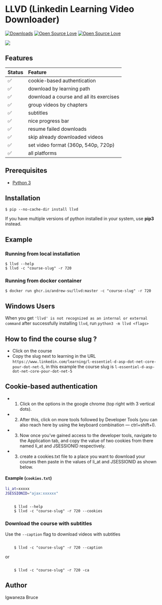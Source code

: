 # LLVD (Linkedin Learning Video Downloader)

[![Downloads](https://pepy.tech/badge/llvd)](https://pepy.tech/project/llvd)
[![Open Source Love](https://badges.frapsoft.com/os/v1/open-source.svg?v=102)](https://github.com/ellerbrock/open-source-badge/)
[![Open Source Love](https://badges.frapsoft.com/os/mit/mit.svg?v=102)](https://github.com/ellerbrock/open-source-badge/)

<p>
    <img src="https://raw.githubusercontent.com/knowbee/hosting/master/assets/progress_llvd.png" width="auto" height="auto"/>
</p>

## Features

| Status | Feature                                 |
| :----- | :-------------------------------------- |
| ✅     | cookie-based authentication             |
| ✅     | download by learning path               |
| ✅     | download a course and all its exercises |
| ✅     | group videos by chapters                |
| ✅     | subtitles                               |
| ✅     | nice progress bar                       |
| ✅     | resume failed downloads                 |
| ✅     | skip already downloaded videos          |
| ✅     | set video format (360p, 540p, 720p)     |
| ✅     | all platforms                           |

## Prerequisites

- [Python 3](https://www.python.org/downloads/)

## Installation

    $ pip --no-cache-dir install llvd

If you have multiple versions of python installed in your system, use **pip3** instead.

## Example

### Running from local installation

    $ llvd --help
    $ llvd -c "course-slug" -r 720

### Running from docker container

    $ docker run ghcr.io/andrew-su/llvd:master -c "course-slug" -r 720

## Windows Users

When you get `'llvd' is not recognized as an internal or external command` after successfully installing `llvd`, run `python3 -m llvd <flags>`

## How to find the course slug ?

- Click on the course
- Copy the slug next to learning in the URL `https://www.linkedin.com/learning/l-essentiel-d-asp-dot-net-core-pour-dot-net-5`, in this example the course slug is `l-essentiel-d-asp-dot-net-core-pour-dot-net-5`

## Cookie-based authentication

- 1.  Click on the options in the google chrome (top right with 3 vertical dots).
- 2.  After this, click on more tools followed by Developer Tools (you can also reach here by using the keyboard combination — ctrl+shift+I).

- 3.  Now once you’ve gained access to the developer tools, navigate to the Application tab, and copy the value of two cookies from there named li_at and JSESSIONID respectively.

- 3.  create a cookies.txt file to a place you want to download your courses then paste in the values of li_at and JSESSIONID as shown below.

#### Example (`cookies.txt`)

```sh
li_at=xxxxx
JSESSIONID="ajax:xxxxxx"
```

```cli

    $ llvd --help
    $ llvd -c "course-slug" -r 720 --cookies

```

### Download the course with subtitles

Use the `--caption` flag to download videos with subtitles

```cli

    $ llvd -c "course-slug" -r 720 --caption
```

or

```cli

    $ llvd -c "course-slug" -r 720 -ca
```

## Author

Igwaneza Bruce

